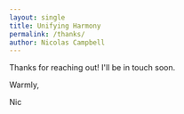 ```yaml
---
layout: single
title: Unifying Harmony
permalink: /thanks/
author: Nicolas Campbell
---
```


Thanks for reaching out! I'll be in touch soon.

Warmly,

Nic
